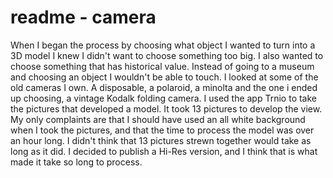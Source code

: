 # readme - camera

When I began the process by choosing what object I wanted to turn into a 3D model I knew I didn't want to choose something too big.
I also wanted to choose something that has historical value. Instead of going to a museum and choosing an object I wouldn't be able to touch. I looked at some of the old cameras I own. A disposable, a polaroid, a minolta and the one i ended up choosing, a vintage Kodalk folding camera. I used the app Trnio to take the pictures that developed a model. It took 13 pictures to develop the view. My only complaints are that I should have used an all white background when I took the pictures, and that the time to process the model was over an hour long. I didn't think that 13 pictures strewn together would take as long as it did. I decided to publish a Hi-Res version, and I think that is what made it take so long to process.
